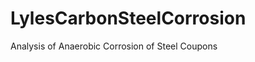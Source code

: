 LylesCarbonSteelCorrosion
=========================

Analysis of Anaerobic Corrosion of Steel Coupons
